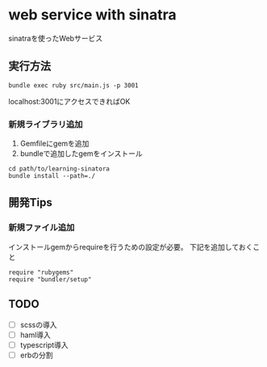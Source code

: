# web service with sinatra

sinatraを使ったWebサービス

## 実行方法
```
bundle exec ruby src/main.js -p 3001
```

localhost:3001にアクセスできればOK

### 新規ライブラリ追加

1. Gemfileにgemを追加
1. bundleで追加したgemをインストール

```
cd path/to/learning-sinatora
bundle install --path=./
```

## 開発Tips
### 新規ファイル追加

インストールgemからrequireを行うための設定が必要。
下記を追加しておくこと
```
require "rubygems"
require "bundler/setup"
```

## TODO

- [ ] scssの導入
- [ ] haml導入
- [ ] typescript導入
- [ ] erbの分割
